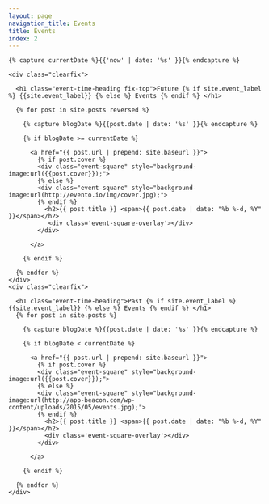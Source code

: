 ```yaml
---
layout: page
navigation_title: Events
title: Events
index: 2
---
```



<div class="home">
    
    {% capture currentDate %}{{'now' | date: '%s' }}{% endcapture %}

    <div class="clearfix">

      <h1 class="event-time-heading fix-top">Future {% if site.event_label %} {{site.event_label}} {% else %} Events {% endif %} </h1>

      {% for post in site.posts reversed %}

        {% capture blogDate %}{{post.date | date: '%s' }}{% endcapture %}

        {% if blogDate >= currentDate %}
      
          <a href="{{ post.url | prepend: site.baseurl }}">
            {% if post.cover %}
            <div class="event-square" style="background-image:url({{post.cover}});">
            {% else %}
            <div class="event-square" style="background-image:url(http://evento.io/img/cover.jpg);">
            {% endif %}
              <h2>{{ post.title }} <span>{{ post.date | date: "%b %-d, %Y" }}</span></h2>
               <div class='event-square-overlay'></div>
            </div>
           
          </a>

        {% endif %}

      {% endfor %}
    </div>
    <div class="clearfix">

      <h1 class="event-time-heading">Past {% if site.event_label %} {{site.event_label}} {% else %} Events {% endif %} </h1>
      {% for post in site.posts %}

        {% capture blogDate %}{{post.date | date: '%s' }}{% endcapture %}

        {% if blogDate < currentDate %}

          <a href="{{ post.url | prepend: site.baseurl }}">
            {% if post.cover %}
            <div class="event-square" style="background-image:url({{post.cover}});">
            {% else %}
            <div class="event-square" style="background-image:url(http://app-beacon.com/wp-content/uploads/2015/05/events.jpg);">
            {% endif %}
              <h2>{{ post.title }} <span>{{ post.date | date: "%b %-d, %Y" }}</span></h2>
              <div class='event-square-overlay'></div>
            </div>
            
          </a>

        {% endif %}

      {% endfor %}
    </div>

</div>
